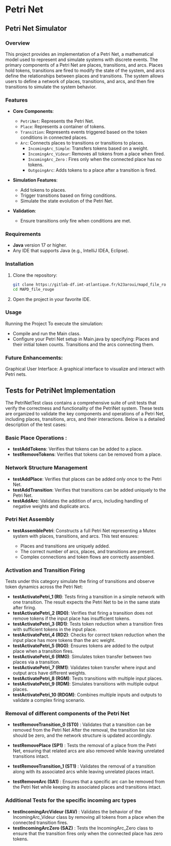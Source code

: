 # Petri Net

## Petri Net Simulator

### Overview
This project provides an implementation of a Petri Net,
a mathematical model used to represent and simulate systems with discrete events.
The primary components of a Petri Net are places, transitions, and arcs. 
Places hold tokens, transitions are fired to modify the state of the system, and arcs define the 
relationships between places and transitions. The system allows users to define a network of places, 
transitions, and arcs, and then fire transitions to simulate the system behavior.

### Features
- **Core Components**:
    - `PetriNet`: Represents the Petri Net.
    - `Place`: Represents a container of tokens.
    - `Transition`: Represents events triggered based on the token conditions in connected places.
    - `Arc`: Connects places to transitions or transitions to places.
      - `IncomingArc_Simple`: Transfers tokens based on a weight.
      - `IncomingArc_Videur`: Removes all tokens from a place when fired.
      - `IncomingArc_Zero` :  Fires only when the connected place has no tokens.
      - `OutgoingArc`: Adds tokens to a place after a transition is fired.

- **Simulation Features**:
    - Add tokens to places.
    - Trigger transitions based on firing conditions.
    - Simulate the state evolution of the Petri Net.

- **Validation**:

    - Ensure transitions only fire when conditions are met.


### Requirements
- **Java** version 17 or higher.
- Any IDE that supports Java (e.g., IntelliJ IDEA, Eclipse).

### Installation
1. Clone the repository:
   ```bash
   git clone https://gitlab-df.imt-atlantique.fr/k23aroui/mapd_file_rouge
   cd MAPD_file_rouge
2. Open the project in your favorite IDE.

### Usage
Running the Project
To execute the simulation:

- Compile and run the Main class.
- Configure your Petri Net setup in Main.java by specifying:
  Places and their initial token counts.
  Transitions and the arcs connecting them.

### Future Enhancements:

Graphical User Interface: A graphical interface to visualize and interact with Petri nets.


## Tests for PetriNet Implementation

The PetriNetTest class contains a comprehensive suite of unit tests that verify the correctness 
and functionality of the PetriNet system. These tests are organized to validate the key components and 
operations of a Petri Net, including places, transitions, arcs, and their interactions. 
Below is a detailed description of the test cases:

###  Basic Place Operations :

- **testAddTokens**: Verifies that tokens can be added to a place.
- **testRemoveTokens**: Verifies that tokens can be removed from a place.

### Network Structure Management

- **testAddPlace**: Verifies that places can be added only once to the Petri Net.
- **testAddTransition**: Verifies that transitions can be added uniquely to the Petri Net.
- **testAddArc**: Validates the addition of arcs, including handling of negative weights and duplicate arcs.

### Petri Net Assembly

- **testAssemblePetri**: Constructs a full Petri Net representing a Mutex system with places, transitions, and arcs. This test ensures:

  - Places and transitions are uniquely added.
  - The correct number of arcs, places, and transitions are present.
  - Complex connections and token flows are correctly assembled.

### Activation and Transition Firing

Tests under this category simulate the firing of transitions and observe token dynamics across the Petri Net:
- **testActivatePetri_1 (RI)**: Tests firing a transition in a simple network with one transition. The result expects the Petri Net to be in the same state after firing.
- **testActivatePetri_2 (RD0)**: Verifies that firing a transition does not remove tokens if the input place has insufficient tokens.
- **testActivatePetri_3 (RD1)**: Tests token reduction when a transition fires with sufficient tokens in the input place.
- **testActivatePetri_4 (RD2)**: Checks for correct token reduction when the input place has more tokens than the arc weight.
- **testActivatePetri_5 (RG0)**: Ensures tokens are added to the output place when a transition fires.
- **testActivatePetri_6 (RM0)**: Simulates token transfer between two places via a transition. 
- **testActivatePetri_7 (RM1)**: Validates token transfer where input and output arcs have different weights. 
- **testActivatePetri_8 (RGM)**: Tests transitions with multiple input places. 
- **testActivatePetri_9 (RDM)**: Simulates transitions with multiple output places. 
- **testActivatePetri_10 (RDGM)**: Combines multiple inputs and outputs to validate a complex firing scenario.

### Removal of different components of the Petri Net

- **testRemoveTransition_0 (ST0)** : Validates that a transition can be removed from the Petri Net
 After the removal, the transition list size should be zero, and the network structure is updated accordingly.

- **testRemovePlace (SP1)** : Tests the removal of a place from the Petri Net, ensuring that related arcs are also
 removed while leaving unrelated transitions intact.

- **testRemoveTransition_1 (ST1)** : Validates the removal of a transition along with its associated arcs while leaving unrelated places intact.

- **testRemoveArc (SA1)** : Ensures that a specific arc can be removed from the Petri Net while keeping its associated places and transitions intact.

### Additional Tests for the specific incoming arc types

- **testIncomingArcVideur (SAV)** : Validates the behavior of the IncomingArc_Videur class by removing all tokens from a place when the connected transition fires.
- **testIncomingArcZero (SAZ)** : Tests the IncomingArc_Zero class to ensure that the transition fires only when the connected place has zero tokens.
